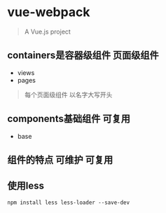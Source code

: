 # vue-webpack

> A Vue.js project

## containers是容器级组件 页面级组件
- views
- pages

> 每个页面级组件 以名字大写开头
## components基础组件 可复用
- base

## 组件的特点 可维护 可复用

## 使用less 
```
npm install less less-loader --save-dev
```
